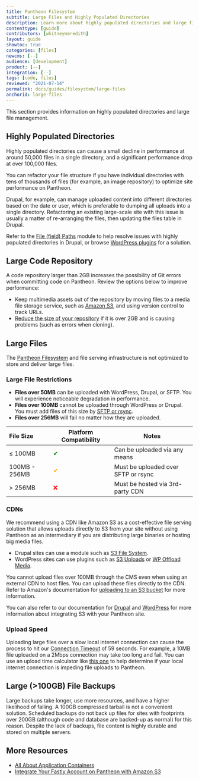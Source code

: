 ```yaml
---
title: Pantheon Filesystem
subtitle: Large Files and Highly Populated Directories
description: Learn more about highly populated directories and large files.
contenttype: [guide]
contributors: [whitneymeredith]
layout: guide
showtoc: true
categories: [files]
newcms: [--]
audience: [development]
product: [--]
integration: [--]
tags: [code, files]
reviewed: "2021-07-14"
permalink: docs/guides/filesystem/large-files
anchorid: large-files
---
```


This section provides information on highly populated directories and large file management.

## Highly Populated Directories

Highly populated directories can cause a small decline in performance at around 50,000 files in a single directory, and a significant performance drop at over 100,000 files.

You can refactor your file structure if you have individual directories with tens of thousands of files (for example, an image repository) to optimize site performance on Pantheon.

Drupal, for example, can manage uploaded content into different directories based on the date or user, which is preferable to dumping all uploads into a single directory. Refactoring an existing large-scale site with this issue is usually a matter of re-arranging the files, then updating the files table in Drupal.

Refer to the [File (field) Paths](https://www.drupal.org/project/filefield_paths) module to help resolve issues with highly populated directories in Drupal, or browse [WordPress plugins](https://wordpress.org/plugins/) for a solution.

## Large Code Repository

A code repository larger than 2GB increases the possibility of Git errors when committing code on Pantheon. Review the options below to improve performance:

- Keep multimedia assets out of the repository by moving files to a media file storage service, such as [Amazon S3](https://aws.amazon.com/s3/), and using version control to track URLs.
- [Reduce the size of your repository](/guides/git/troubleshooting#reduce-large-repositories) if it is over 2GB and is causing problems (such as errors when cloning).

## Large Files

The [Pantheon Filesystem](/guides/filesystem) and file serving infrastructure is not optimized to store and deliver large files.

### Large File Restrictions

- **Files over 50MB** can be uploaded with WordPress, Drupal, or SFTP. You will experience noticeable degradation in performance.
- **Files over 100MB** cannot be uploaded through WordPress or Drupal. You must add files of this size by [SFTP or rsync](/guides/sftp/rsync-and-sftp).
- **Files over 256MB** will fail no matter how they are uploaded.

| File Size     | Platform Compatibility               | Notes                               |
|:--------------|--------------------------------------|-------------------------------------|
| ≤ 100MB       | <span  style="color:green">✔</span>  | Can be uploaded via any means       |
| 100MB - 256MB | <span  style="color:orange">✔</span> | Must be uploaded over SFTP or rsync |
| > 256MB       | <span  style="color:red">❌</span>    | Must be hosted via 3rd-party CDN    |

### CDNs

We recommend using a CDN like Amazon S3 as a cost-effective file serving solution that allows uploads directly to S3 from your site without using Pantheon as an intermediary if you are distributing large binaries or hosting big media files.

- Drupal sites can use a module such as [S3 File System](https://www.drupal.org/project/s3fs).
- WordPress sites can use plugins such as [S3 Uploads](https://github.com/humanmade/S3-Uploads) or [WP Offload Media](https://deliciousbrains.com/wp-offload-media/).

You cannot upload files over 100MB through the CMS even when using an external CDN to host files. You can upload these files directly to the CDN. Refer to Amazon's documentation for [uploading to an S3 bucket](https://docs.aws.amazon.com/AmazonS3/latest/user-guide/upload-objects.html) for more information.

You can also refer to our documentation for [Drupal](/drupal-s3) and [WordPress](/guides/wordpress-developer/wordpress-s3) for more information about integrating S3 with your Pantheon site.

### Upload Speed

Uploading large files over a slow local internet connection can cause the process to hit our [Connection Timeout](/timeouts/#timeouts-that-are-not-configurable) of 59 seconds. For example, a 10MB file uploaded on a 2Mbps connection may take too long and fail. You can use an upload time calculator like [this one](https://downloadtimecalculator.com/Upload-Time-Calculator.html) to help determine if your local internet connection is impeding file uploads to Pantheon.

## Large (>100GB) File Backups

Large backups take longer, use more resources, and have a higher likelihood of failing. A 100GB compressed tarball is not a convenient solution. Scheduled backups do not back up files for sites with footprints over 200GB (although code and database are backed-up as normal) for this reason. Despite the lack of backups, file content is highly durable and stored on multiple servers.

## More Resources

- [All About Application Containers](/application-containers)
- [Integrate Your Fastly Account on Pantheon with Amazon S3](/guides/fastly-pantheon/fastly-amazon-s3)